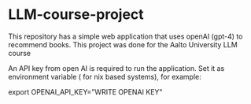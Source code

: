 # LLM-course-project
This repository has a simple web application that uses openAI (gpt-4) to recommend books. This project was done for the Aalto University LLM course

An API key from open AI is required to run the application. Set it as environment variable ( for nix based systems), for example:

export OPENAI_API_KEY="WRITE OPENAI KEY"

